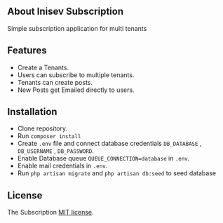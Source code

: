 ## About Inisev Subscription

Simple subscription application for multi tenants

## Features

- Create a Tenants.
- Users can subscribe to multiple tenants.
- Tenants can create posts.
- New Posts get Emailed directly to users.

## Installation

- Clone repository.
- Run ``composer install``
- Create ``.env`` file and connect database credentials ``DB_DATABASE`` , ``DB_USERNAME`` , ``DB_PASSWORD``.
- Enable Database queue ``QUEUE_CONNECTION=database`` in ``.env``.
- Enable mail credentials in ``.env``.
- Run ``php artisan migrate`` and ``php artisan db:seed`` to seed database


## License

The Subscription [MIT license](https://opensource.org/licenses/MIT).
